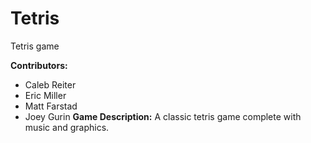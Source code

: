 # Tetris
Tetris game

**Contributors:** 
* Caleb Reiter
* Eric Miller
* Matt Farstad
* Joey Gurin
**Game Description:** A classic tetris game complete with music and graphics.
